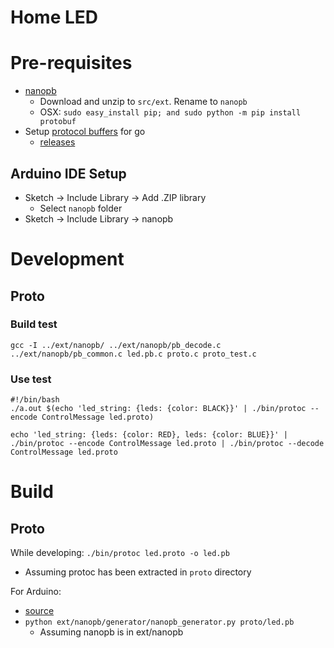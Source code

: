 # Home LED

# Pre-requisites

- [nanopb](https://jpa.kapsi.fi/nanopb/download/)
  - Download and unzip to `src/ext`. Rename to `nanopb`
  - OSX: `sudo easy_install pip; and sudo python -m pip install protobuf`
- Setup [protocol buffers](https://developers.google.com/protocol-buffers/docs/gotutorial) for
go
  - [releases](https://github.com/protocolbuffers/protobuf/releases/tag/v3.10.1)

## Arduino IDE Setup

- Sketch -> Include Library -> Add .ZIP library
  - Select `nanopb` folder
- Sketch -> Include Library -> nanopb

# Development

## Proto

### Build test

`gcc -I ../ext/nanopb/ ../ext/nanopb/pb_decode.c ../ext/nanopb/pb_common.c led.pb.c proto.c proto_test.c`

### Use test

```
#!/bin/bash
./a.out $(echo 'led_string: {leds: {color: BLACK}}' | ./bin/protoc --encode ControlMessage led.proto)
```

```
echo 'led_string: {leds: {color: RED}, leds: {color: BLUE}}' | ./bin/protoc --encode ControlMessage led.proto | ./bin/protoc --decode ControlMessage led.proto
```



# Build

## Proto

While developing: `./bin/protoc led.proto -o led.pb`
  - Assuming protoc has been extracted in `proto` directory

For Arduino:
  - [source](https://github.com/nanopb/nanopb#using-the-protocol-buffers-compiler-protoc)
  - `python ext/nanopb/generator/nanopb_generator.py proto/led.pb`
    - Assuming nanopb is in ext/nanopb
